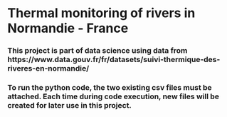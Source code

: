 <h1> Thermal monitoring of rivers in Normandie - France </h1>

<h3>This project is part of data science using data from https://www.data.gouv.fr/fr/datasets/suivi-thermique-des-riveres-en-normandie/</h3>
<h3> To run the python code, the two existing csv files must be attached. Each time during code execution, new files will be created for later use in this project. </h3>
